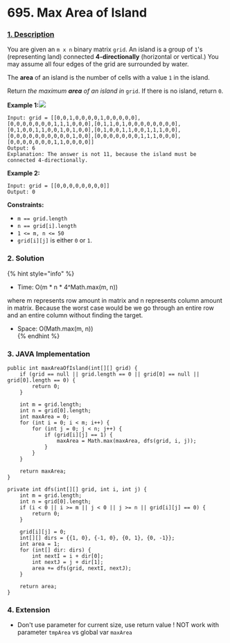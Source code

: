 # 695. Max Area of Island

### [1. Description](https://leetcode.com/problems/max-area-of-island/)

You are given an `m x n` binary matrix `grid`. An island is a group of `1`'s \(representing land\) connected **4-directionally** \(horizontal or vertical.\) You may assume all four edges of the grid are surrounded by water.

The **area** of an island is the number of cells with a value `1` in the island.

Return _the maximum **area** of an island in_ `grid`. If there is no island, return `0`.

**Example 1:**![](https://assets.leetcode.com/uploads/2021/05/01/maxarea1-grid.jpg)

```text
Input: grid = [[0,0,1,0,0,0,0,1,0,0,0,0,0],[0,0,0,0,0,0,0,1,1,1,0,0,0],[0,1,1,0,1,0,0,0,0,0,0,0,0],[0,1,0,0,1,1,0,0,1,0,1,0,0],[0,1,0,0,1,1,0,0,1,1,1,0,0],[0,0,0,0,0,0,0,0,0,0,1,0,0],[0,0,0,0,0,0,0,1,1,1,0,0,0],[0,0,0,0,0,0,0,1,1,0,0,0,0]]
Output: 6
Explanation: The answer is not 11, because the island must be connected 4-directionally.
```

**Example 2:**

```text
Input: grid = [[0,0,0,0,0,0,0,0]]
Output: 0
```

**Constraints:**

* `m == grid.length`
* `n == grid[i].length`
* `1 <= m, n <= 50`
* `grid[i][j]` is either `0` or `1`.



### 2. Solution

{% hint style="info" %}
* Time: O\(m \* n \* 4^Math.max\(m, n\)\)  

where m represents row amount in matrix and n represents column amount in matrix. Because the worst case would be we go through an entire row and an entire column without finding the target.

* Space: O\(Math.max\(m, n\)\)  
{% endhint %}



### 3. JAVA Implementation

```text
public int maxAreaOfIsland(int[][] grid) {
    if (grid == null || grid.length == 0 || grid[0] == null || grid[0].length == 0) {
        return 0;
    }
    
    int m = grid.length;
    int n = grid[0].length;
    int maxArea = 0;
    for (int i = 0; i < m; i++) {
        for (int j = 0; j < n; j++) {
            if (grid[i][j] == 1) {
                maxArea = Math.max(maxArea, dfs(grid, i, j));
            }
        }
    }
    
    return maxArea;   
}

private int dfs(int[][] grid, int i, int j) {
    int m = grid.length;
    int n = grid[0].length;
    if (i < 0 || i >= m || j < 0 || j >= n || grid[i][j] == 0) {
        return 0;
    }
    
    grid[i][j] = 0; 
    int[][] dirs = {{1, 0}, {-1, 0}, {0, 1}, {0, -1}};
    int area = 1;
    for (int[] dir: dirs) {
        int nextI = i + dir[0];
        int nextJ = j + dir[1];
        area += dfs(grid, nextI, nextJ);
    }
    
    return area;
}
```



### 4. Extension

* Don't use parameter for current size, use return value ! NOT work with parameter `tmpArea` vs global var `maxArea`

